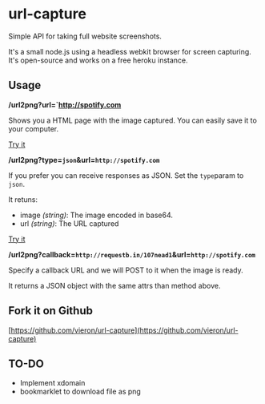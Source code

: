 # url-capture

Simple API for taking full website screenshots.

It's a small node.js using a headless webkit browser for screen capturing.
It's open-source and works on a free heroku instance.

## Usage

**/url2png?url=`http://spotify.com**

Shows you a HTML page with the image captured. You can easily save it to your computer.

[Try it](http://url-capture.herokuapp.com/url2png?url=http://spotify.com)


**/url2png?type=`json`&url=`http://spotify.com`**

If you prefer you can receive responses as JSON. Set the `type`param to `json`.

It retuns:

- image *(string)*: The image encoded in base64.
- url *(string)*: The URL captured

[Try it](http://url-capture.herokuapp.com/url2png?type=json&url=http://spotify.com)


**/url2png?callback=`http://requestb.in/107nead1`&url=`http://spotify.com`**

Specify a callback URL and we will POST to it when the image is ready.

It returns a JSON object with the same attrs than method above.



## Fork it on Github

[https://github.com/vieron/url-capture](https://github.com/vieron/url-capture)


## TO-DO
- Implement xdomain
- bookmarklet to download file as png